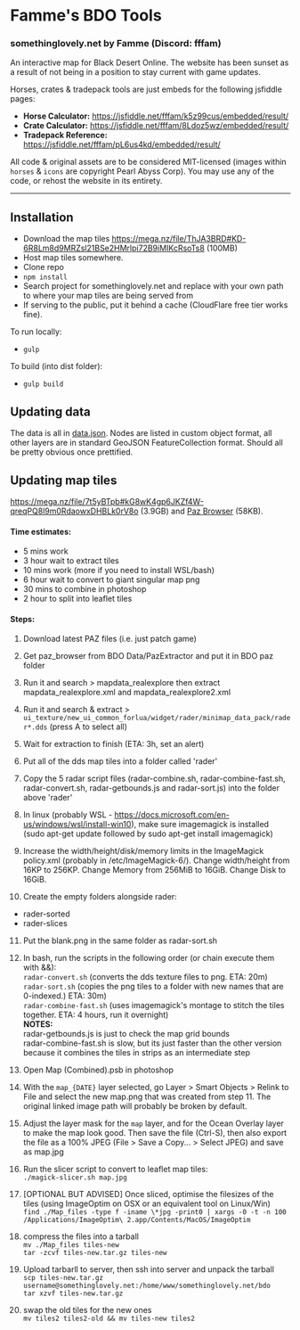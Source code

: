 
# Famme's BDO Tools

### somethinglovely.net by Famme (Discord: fffam)

An interactive map for Black Desert Online. The website has been sunset as a result of not being in a position to stay current with game updates.

Horses, crates & tradepack tools are just embeds for the following jsfiddle pages:

* **Horse Calculator:** https://jsfiddle.net/fffam/k5z99cus/embedded/result/
* **Crate Calculator:** https://jsfiddle.net/fffam/8Ldoz5wz/embedded/result/
* **Tradepack Reference:** https://jsfiddle.net/fffam/pL6us4kd/embedded/result/

All code & original assets are to be considered MIT-licensed (images within `horses` & `icons` are copyright Pearl Abyss Corp). You may use any of the code, or rehost the website in its entirety.

<hr>

## Installation

* Download the map tiles https://mega.nz/file/ThJA3BRD#KD-6R8Lm8d9MRZsl21BSe2HMrlpi72B9iMIKcRsoTs8 (100MB)
* Host map tiles somewhere.
* Clone repo
* `npm install`
* Search project for somethinglovely.net and replace with your own path to where your map tiles are being served from
* If serving to the public, put it behind a cache (CloudFlare free tier works fine).

To run locally:

* `gulp`

To build (into dist folder):

* `gulp build`

## Updating data

The data is all in [data.json](src/data.json). Nodes are listed in custom object format, all other layers are in standard GeoJSON FeatureCollection format. Should all be pretty obvious once prettified.

## Updating map tiles

https://mega.nz/file/7t5yBTpb#kG8wK4gp6JKZf4W-qreqPQ8l9m0RdaowxDHBLk0rV8o (3.9GB) and [Paz Browser](https://github.com/Multarix/blackdesert-somethinglovely-map/raw/refs/heads/main/paz_browser.zip) (58KB).

#### Time estimates:

* 5 mins work
* 3 hour wait to extract tiles
* 10 mins work (more if you need to install WSL/bash)
* 6 hour wait to convert to giant singular map png
* 30 mins to combine in photoshop
* 2 hour to split into leaflet tiles

#### Steps:

1. Download latest PAZ files (i.e. just patch game)
2. Get paz_browser from BDO Data/PazExtractor and put it in BDO paz folder
3. Run it and search > mapdata_realexplore then extract mapdata_realexplore.xml and mapdata_realexplore2.xml
4. Run it and search & extract > `ui_texture/new_ui_common_forlua/widget/rader/minimap_data_pack/rader*.dds` (press A to select all)
5. Wait for extraction to finish (ETA: 3h, set an alert)
6. Put all of the dds map tiles into a folder called 'rader'
7. Copy the 5 radar script files (radar-combine.sh, radar-combine-fast.sh, radar-convert.sh, radar-getbounds.js and radar-sort.js) into the folder above 'rader'
8. In linux (probably WSL - https://docs.microsoft.com/en-us/windows/wsl/install-win10), make sure imagemagick is installed (sudo apt-get update followed by sudo apt-get install imagemagick)
9. Increase the width/height/disk/memory limits in the ImageMagick policy.xml (probably in /etc/ImageMagick-6/). Change width/height from 16KP to 256KP. Change Memory from 256MiB to 16GiB. Change Disk to 16GiB.

10. Create the empty folders alongside rader:
* rader-sorted
* rader-slices

11. Put the blank.png in the same folder as radar-sort.sh

12. In bash, run the scripts in the following order (or chain execute them with &&):  
`radar-convert.sh` (converts the dds texture files to png. ETA: 20m)  
`radar-sort.sh` (copies the png tiles to a folder with new names that are 0-indexed.) ETA: 30m)  
`radar-combine-fast.sh` (uses imagemagick's montage to stitch the tiles together. ETA: 4 hours, run it overnight)  
**NOTES:**  
radar-getbounds.js is just to check the map grid bounds  
radar-combine-fast.sh is slow, but its just faster than the other version because it combines the tiles in strips as an intermediate step

13. Open Map (Combined).psb in photoshop

14. With the `map_{DATE}` layer selected, go Layer > Smart Objects > Relink to File and select the new map.png that was created from step 11. The original linked image path will probably be broken by default.

15. Adjust the layer mask for the `map` layer, and for the Ocean Overlay layer to make the map look good. Then save the file (Ctrl-S), then also export the file as a 100% JPEG (File > Save a Copy... > Select JPEG) and save as map.jpg

16. Run the slicer script to convert to leaflet map tiles:  
`./magick-slicer.sh map.jpg`

17. [OPTIONAL BUT ADVISED] Once sliced, optimise the filesizes of the tiles (using ImageOptim on OSX or an equivalent tool on Linux/Win)  
`find ./Map_files -type f -iname \*jpg -print0 | xargs -0 -t -n 100 /Applications/ImageOptim\ 2.app/Contents/MacOS/ImageOptim`

18. compress the files into a tarball  
`mv ./Map_files tiles-new`  
`tar -zcvf tiles-new.tar.gz tiles-new`

19. Upload tarbarll to server, then ssh into server and unpack the tarball  
`scp tiles-new.tar.gz username@somethinglovely.net:/home/www/somethinglovely.net/bdo`  
`tar xzvf tiles-new.tar.gz`

20. swap the old tiles for the new ones  
`mv tiles2 tiles2-old && mv tiles-new tiles2`
